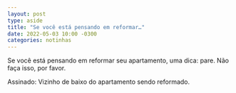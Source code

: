 ```yaml
---
layout: post
type: aside
title: "Se você está pensando em reformar…"
date: 2022-05-03 10:00 -0300
categories: notinhas
---
```

Se você está pensando em reformar seu apartamento, uma dica: pare. Não faça isso, por favor.

Assinado: Vizinho de baixo do apartamento sendo reformado.